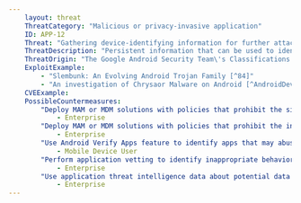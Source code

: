 ```yaml
---
    layout: threat
    ThreatCategory: "Malicious or privacy-invasive application"
    ID: APP-12
    Threat: "Gathering device-identifying information for further attacks"
    ThreatDescription: "Persistent information that can be used to identify or characterize a specific mobile device in one or more contexts, such as IMEI, IMSI, MAC address, phone number, mobile OS, or installed apps, may be collected by a malicious or privacy-invasive app to facilitate future attacks. These values, particularly in combination, greatly increase potential for geo-physical or behavioral tracking, device fingerprinting, and impersonation attacks against the device or its user."
    ThreatOrigin: "The Google Android Security Team\'s Classifications for Potentially Harmful Applications [^83]"
    ExploitExample:
        - "Slembunk: An Evolving Android Trojan Family [^84]"
        - "An investigation of Chrysaor Malware on Android [^AndroidDevBlog-1]"
    CVEExample:
    PossibleCountermeasures:
        "Deploy MAM or MDM solutions with policies that prohibit the sideloading of apps, which may bypass security checks on the app.":
            - Enterprise
        "Deploy MAM or MDM solutions with policies that prohibit the installation of apps from 3rd party (unofficial) app stores.":
            - Enterprise
        "Use Android Verify Apps feature to identify apps that may abuse permissions to perform data collection.":
            - Mobile Device User
        "Perform application vetting to identify inappropriate behaviors by apps including permission requests made by the apps":
            - Enterprise
        "Use application threat intelligence data about potential data collection risks associated with apps installed on devices":
            - Enterprise
---
```


